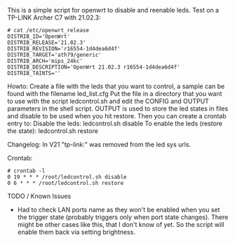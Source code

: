 This is a simple script for openwrt to disable and reenable leds.
Test on a TP-LINK Archer C7 with 21.02.3:
```shell
# cat /etc/openwrt_release
DISTRIB_ID='OpenWrt'
DISTRIB_RELEASE='21.02.3'
DISTRIB_REVISION='r16554-1d4dea6d4f'
DISTRIB_TARGET='ath79/generic'
DISTRIB_ARCH='mips_24kc'
DISTRIB_DESCRIPTION='OpenWrt 21.02.3 r16554-1d4dea6d4f'
DISTRIB_TAINTS=''
```

Howto:
Create a file with the leds that you want to control, a sample can be found with the filename led_list.cfg
Put the file in a directory that you want to use with the script ledcontrol.sh and edit the CONFIG and OUTPUT parameters in the shell script. OUTPUT is used to store the led states in files and disable to be used when you hit restore.
Then you can create a crontab entry to:
Disable the leds:
ledcontrol.sh disable
To enable the leds (restore the state):
ledcontrol.sh restore

Changelog:
In V21 "tp-link:" was removed from the led sys urls.

Crontab:
```shell
# crontab -l
0 19 * * * /root/ledcontrol.sh disable
0 6 * * * /root/ledcontrol.sh restore
```

TODO / Known Issues
- Had to check LAN ports name as they won't be enabled when you set the trigger state (probably triggers only when port state changes). There might be other cases like this, that I don't know of yet. So the script will enable them back via setting brightness.
